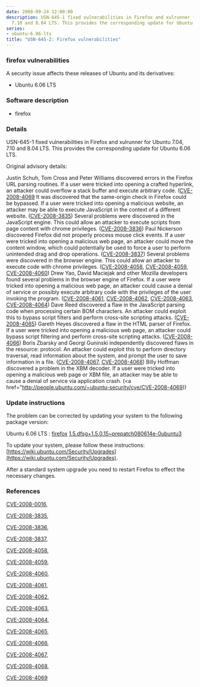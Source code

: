 ```yaml
---
date: 2008-09-24 12:00:00
description: USN-645-1 fixed vulnerabilities in Firefox and xulrunner for Ubuntu 7.04,
  7.10 and 8.04 LTS. This provides the corresponding update for Ubuntu 6.06 LTS.
series:
- ubuntu-6.06-lts
title: "USN-645-2: Firefox vulnerabilities"
---
```



### firefox vulnerabilities

A security issue affects these releases of Ubuntu and its derivatives:

* Ubuntu 6.06 LTS

### Software description

* firefox 

### Details

USN-645-1 fixed vulnerabilities in Firefox and xulrunner for Ubuntu 7.04, 7.10 and 8.04 LTS. This provides the corresponding update for Ubuntu 6.06 LTS.

Original advisory details:

 Justin Schuh, Tom Cross and Peter Williams discovered errors in the Firefox URL parsing routines. If a user were tricked into opening a crafted hyperlink, an attacker could overflow a stack buffer and execute arbitrary code. ([CVE-2008-4069](http://people.ubuntu.com/~ubuntu-security/cve/CVE-2008-0016">CVE-2008-0016</a>) It was discovered that the same-origin check in Firefox could be bypassed. If a user were tricked into opening a malicious website, an attacker may be able to execute JavaScript in the context of a different website. (<a href="http://people.ubuntu.com/~ubuntu-security/cve/CVE-2008-3835">CVE-2008-3835</a>) Several problems were discovered in the JavaScript engine. This could allow an attacker to execute scripts from page content with chrome privileges. (<a href="http://people.ubuntu.com/~ubuntu-security/cve/CVE-2008-3836">CVE-2008-3836</a>) Paul Nickerson discovered Firefox did not properly process mouse click events. If a user were tricked into opening a malicious web page, an attacker could move the content window, which could potentially be used to force a user to perform unintended drag and drop operations. (<a href="http://people.ubuntu.com/~ubuntu-security/cve/CVE-2008-3837">CVE-2008-3837</a>) Several problems were discovered in the browser engine. This could allow an attacker to execute code with chrome privileges. (<a href="http://people.ubuntu.com/~ubuntu-security/cve/CVE-2008-4058">CVE-2008-4058</a>, <a href="http://people.ubuntu.com/~ubuntu-security/cve/CVE-2008-4059">CVE-2008-4059</a>, <a href="http://people.ubuntu.com/~ubuntu-security/cve/CVE-2008-4060">CVE-2008-4060</a>) Drew Yao, David Maciejak and other Mozilla developers found several problems in the browser engine of Firefox. If a user were tricked into opening a malicious web page, an attacker could cause a denial of service or possibly execute arbitrary code with the privileges of the user invoking the program. (<a href="http://people.ubuntu.com/~ubuntu-security/cve/CVE-2008-4061">CVE-2008-4061</a>, <a href="http://people.ubuntu.com/~ubuntu-security/cve/CVE-2008-4062">CVE-2008-4062</a>, <a href="http://people.ubuntu.com/~ubuntu-security/cve/CVE-2008-4063">CVE-2008-4063</a>, <a href="http://people.ubuntu.com/~ubuntu-security/cve/CVE-2008-4064">CVE-2008-4064</a>) Dave Reed discovered a flaw in the JavaScript parsing code when processing certain BOM characters. An attacker could exploit this to bypass script filters and perform cross-site scripting attacks. (<a href="http://people.ubuntu.com/~ubuntu-security/cve/CVE-2008-4065">CVE-2008-4065</a>) Gareth Heyes discovered a flaw in the HTML parser of Firefox. If a user were tricked into opening a malicious web page, an attacker could bypass script filtering and perform cross-site scripting attacks. (<a href="http://people.ubuntu.com/~ubuntu-security/cve/CVE-2008-4066">CVE-2008-4066</a>) Boris Zbarsky and Georgi Guninski independently discovered flaws in the resource: protocol. An attacker could exploit this to perform directory traversal, read information about the system, and prompt the user to save information in a file. (<a href="http://people.ubuntu.com/~ubuntu-security/cve/CVE-2008-4067">CVE-2008-4067</a>, <a href="http://people.ubuntu.com/~ubuntu-security/cve/CVE-2008-4068">CVE-2008-4068</a>) Billy Hoffman discovered a problem in the XBM decoder. If a user were tricked into opening a malicious web page or XBM file, an attacker may be able to cause a denial of service via application crash. (<a href="http://people.ubuntu.com/~ubuntu-security/cve/CVE-2008-4069)) 

### Update instructions

The problem can be corrected by updating your system to the following package version:

Ubuntu 6.06 LTS
 : [firefox](https://launchpad.net/ubuntu/+source/firefox) <span> [1.5.dfsg+1.5.0.15~prepatch080614e-0ubuntu3](https://launchpad.net/ubuntu/+source/firefox/1.5.dfsg+1.5.0.15~prepatch080614e-0ubuntu3) </span> 

To update your system, please follow these instructions: [https://wiki.ubuntu.com/Security/Upgrades](https://wiki.ubuntu.com/Security/Upgrades).

After a standard system upgrade you need to restart Firefox to effect the necessary changes. 

### References

 
 [CVE-2008-0016](http://people.ubuntu.com/~ubuntu-security/cve/CVE-2008-0016), 

 [CVE-2008-3835](http://people.ubuntu.com/~ubuntu-security/cve/CVE-2008-3835), 

 [CVE-2008-3836](http://people.ubuntu.com/~ubuntu-security/cve/CVE-2008-3836), 

 [CVE-2008-3837](http://people.ubuntu.com/~ubuntu-security/cve/CVE-2008-3837), 

 [CVE-2008-4058](http://people.ubuntu.com/~ubuntu-security/cve/CVE-2008-4058), 

 [CVE-2008-4059](http://people.ubuntu.com/~ubuntu-security/cve/CVE-2008-4059), 

 [CVE-2008-4060](http://people.ubuntu.com/~ubuntu-security/cve/CVE-2008-4060), 

 [CVE-2008-4061](http://people.ubuntu.com/~ubuntu-security/cve/CVE-2008-4061), 

 [CVE-2008-4062](http://people.ubuntu.com/~ubuntu-security/cve/CVE-2008-4062), 

 [CVE-2008-4063](http://people.ubuntu.com/~ubuntu-security/cve/CVE-2008-4063), 

 [CVE-2008-4064](http://people.ubuntu.com/~ubuntu-security/cve/CVE-2008-4064), 

 [CVE-2008-4065](http://people.ubuntu.com/~ubuntu-security/cve/CVE-2008-4065), 

 [CVE-2008-4066](http://people.ubuntu.com/~ubuntu-security/cve/CVE-2008-4066), 

 [CVE-2008-4067](http://people.ubuntu.com/~ubuntu-security/cve/CVE-2008-4067), 

 [CVE-2008-4068](http://people.ubuntu.com/~ubuntu-security/cve/CVE-2008-4068), 

 [CVE-2008-4069](http://people.ubuntu.com/~ubuntu-security/cve/CVE-2008-4069)